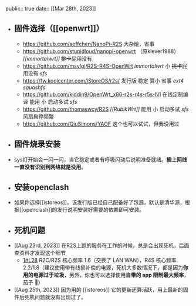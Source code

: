 public:: true
date::  [[Mar 28th, 2023]]

- ## 固件选择（[[openwrt]]）
	- https://github.com/soffchen/NanoPi-R2S 大杂烩，省事
	- https://github.com/stupidloud/nanopi-openwrt  （原klever1988） _[[immortalwrt]]_ ~~挑卡~~屁用没有
	- https://github.com/msylgj/R2S-R4S-OpenWrt _immortalwrt_ 小 ~~挑卡~~屁用没有 _sfs_
	- https://fw.koolcenter.com/iStoreOS/r2s/ 发行版 稳定 算小 省事 _ext4_ _squashfs_
	- https://github.com/kiddin9/OpenWrt_x86-r2s-r4s-r5s-N1 在线定制编译 能用 小 启动多试 _sfs_
	- https://github.com/thomaswcy/R2S _[[RubikWrt]]_ 能用 小 启动多试 _sfs_ 风扇启停频繁
	- https://github.com/QiuSimons/YAOF 这个也可以试试，但我没用过
- ## 固件烧录安装
- sys灯开始会一闪一闪，当它稳定或者有呼吸闪动后说明准备就绪。**插上网线一直没有识别到网络就是没用**。
- ## 安装openclash
- 如果你选择[[istoreos]]，该发行版已经自己配备好了包源，默认是清华源，根据[[openclash]]的发行说明安装好需要的依赖即可安装。
- ## 死机问题
- [[Aug 23rd, 2023]] 在R2S上跑的服务在工作的时候，总是会出现死机，后面查资料才发现这个细节
	- [1#L28](https://github.com/QiuSimons/YAOF/blob/fa90e032b4cd7b1cca9978e388179b130444c23a/README.md?plain=1#L28) R2C/R2S 核心频率 1.6（交换了 LAN WAN），R4S 核心频率 2.2/1.8（建议使用带有线损补偿的电源，死机大多数情况下，都是因为**你用的电源过于垃圾**，另外，你也可以选择使用**自带的 app 限制最大频率**，茄子 🍆）
- [[Aug 25th, 2023]] 因为用的 [[istoreos]] 它的更新还算活跃，用上最新的固件后死机问题就没有出现过了。